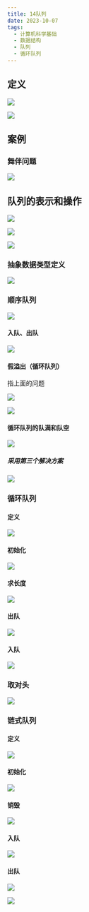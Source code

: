 ```yaml
---
title: 14队列
date: 2023-10-07
tags:
  - 计算机科学基础
  - 数据结构
  - 队列
  - 循环队列
---
```


## 定义

![](/images/posts/Pasted%20image%2020231007201955.png)

![](/images/posts/Pasted%20image%2020231008154030.png)
 
## 案例

### 舞伴问题

![](/images/posts/Pasted%20image%2020231007203503.png)

## 队列的表示和操作

![](/images/posts/Pasted%20image%2020231008184959.png)

![](/images/posts/Pasted%20image%2020231008185016.png)

![](/images/posts/Pasted%20image%2020231008185106.png)

### 抽象数据类型定义

![](/images/posts/Pasted%20image%2020231008185145.png)

### 顺序队列

![](/images/posts/Pasted%20image%2020231008185253.png)

#### 入队、出队

![](/images/posts/Pasted%20image%2020231008190117.png)

#### 假溢出（循环队列）

指上面的问题

![](/images/posts/Pasted%20image%2020231008190213.png)

![](/images/posts/Pasted%20image%2020231008190313.png)

#### 循环队列的队满和队空

![](/images/posts/Pasted%20image%2020231008190440.png)

##### 采用第三个解决方案

![](/images/posts/Pasted%20image%2020231008190531.png)


### 循环队列

#### 定义

![](/images/posts/Pasted%20image%2020231008190656.png)

#### 初始化

![](/images/posts/Pasted%20image%2020231008191024.png)

#### 求长度

![](/images/posts/Pasted%20image%2020231008191041.png)

#### 出队

![](/images/posts/Pasted%20image%2020231008191059.png)

#### 入队

![](/images/posts/Pasted%20image%2020231008191117.png)

### 取对头

![](/images/posts/Pasted%20image%2020231008191137.png)


### 链式队列

#### 定义
![](/images/posts/Pasted%20image%2020231008191149.png)

#### 初始化

![](/images/posts/Pasted%20image%2020231008191204.png)


#### 销毁

![](/images/posts/Pasted%20image%2020231008191813.png)

#### 入队

![](/images/posts/Pasted%20image%2020231008191845.png)


#### 出队

![](/images/posts/Pasted%20image%2020231008191911.png)

![](/images/posts/Pasted%20image%2020231008191927.png)